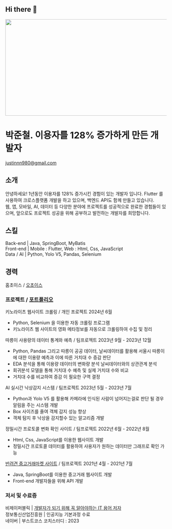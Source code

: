 ## Hi there 👋
<a href="https://github.com/devxb/gitanimals">
<img
  src="https://render.gitanimals.org/farms/justinnn980"
  width="600"
  height="300"
/>
</a>

# 박준철. 이용자를 128% 증가하게 만든 개발자
justinnn980@gmail.com

## 소개
안녕하세요! 1년동안 이용자를 128% 증가시킨 경험이 있는 개발자 입니다. Flutter 를 사용하여 크로스플랫폼 개발을 하고 있으며, 백엔드 API도 함께 만들고 있습니다.</br>
웹, 앱, 모바일, AI, 데이터 등 다양한 분야에 프로젝트를 성공적으로 완료한 경험들이 있으며, 앞으로도 프로젝트 성공을 위해 공부하고 발전하는 개발자를 희망합니다.

## 스킬
Back-end | Java, SpringBoot, MyBatis </br>
Front-end | Mobile : Flutter,  Web : Html, Css, JavaScript</br>
Data / AI | Python, Yolo V5, Pandas, Selenium</br>

## 경력
홈초이스 / [오초이스](https://play.google.com/store/apps/details?id=com.homechoice.app.homechoice&hl=ko)

### 프로젝트 / [포트폴리오](https://tremendous-magnesium-27a.notion.site/14853fcdc980809da504dfe2a6118728)
키노라이츠 웹사이트 크롤링 / 개인 프로젝트		2024년 6월</br>
- Python,  Selenium 을 이용한 자동 크롤링 프로그램</br>
- 키노라이츠 웹 사이트의 영화 메타정보를 자동으로 크롤링하여 수집 및 정리 </br>

따릉이 사용량의 데이터 통계와 예측 / 팀프로젝트		2023년 9월 - 2023년 12월 </br>
- Python, Pandas 그리고 따릉이 공공 데이터, 날씨데이터를 활용해 서울시 따릉이에 대한 이용량 예측과 이에 따른 거치대 수 증감 판단</br>
- EDA 분석을 통해 이용량 데이터의 변화량 분석 날씨데이터와의 상관관계 분석</br>
- 회귀분석 모델을 통해 거치대 수 예측 및 실제 거치대 수와 비교</br>
- 거치대 수를 비교하여 증감 이 필요한 구역 결정</br>

AI 실시간 낙상감지 시스템 / 팀프로젝트		2023년 5월 - 2023년 7월</br>
- Python과 Yolo V5 를 활용해 카메라에 인식된 사람이 넘어지는걸로 판단 될 경우 알림을 주는 시스템 개발</br>
- Box 사이즈를 줄여 객체 감지 성능 향상</br>
- 객체 탐지 후 낙상을 감지할수 있는 알고리즘 개발</br>

정밀시간 프로토콜 변화 확인 사이트 / 팀프로젝트		2022년 6월 - 2022년 8월</br>
- Html, Css, JavaScript를 이용한 웹사이트 개발</br>
- 정밀시간 프로토콜 데이터를 활용하여 사용자가 원하는 데이터만 그래프로 확인 가능</br>

[반려견 중고거래마켓 사이트](https://www.youtube.com/watch?v=A76W9kts5u4&list=PLqbWuGdVBJd1bukVXopWjl5mUevBtj04h&index=1) / 팀프로젝트		2021년 4월 - 2021년 7월</br>
- Java, SpringBoot를 이용한 중고거래 웹사이트 개발</br>
- Front-end 개발자들을 위해 API 개발</br>

### 저서 및 수료증
비제이퍼블릭 | [개발자가 되기 위해 꼭 알아야하는 IT 용어 저자](https://www.yes24.com/Product/Goods/109711067) </br>
정보통신산업진흥원 | 인공지능 기본과정 수료</br>
네이버 | 부스트코스<DATA SCIENCE> 코치스터디 : 2023</br>
